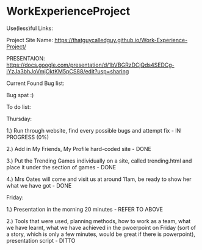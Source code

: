 # WorkExperienceProject

Use(less)ful Links:

 Project Site Name:
  https://thatguycalledguy.github.io/Work-Experience-Project/
  
 PRESENTAION:
   https://docs.google.com/presentation/d/1bVBGRzDCjQds4SEDCg-iYzJa3bhJoVmjOktKM5pCS88/edit?usp=sharing
 
 Current Found Bug list:
 
  Bug spat :)
 
To do list:

 Thursday:
 
   1.) Run through website, find every possible bugs and attempt fix - IN PROGRESS (0%)
  
   2.) Add in My Friends, My Profile hard-coded site - DONE
  
   3.) Put the Trending Games individually on a site, called trending.html and place it under the section of games - DONE
  
   4.) Mrs Oates will come and visit us at around 11am, be ready to show her what we have got - DONE
  
Friday:

  1.) Presentation in the morning 20 minutes - REFER TO ABOVE
  
  2.) Tools that were used, planning methods, how to work as a team, what we have learnt, what we have achieved in the pwoerpoint on Friday (sort of a story, which is only a few minutes, would be great if there is powerpoint), presentation script - DITTO
